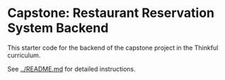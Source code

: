 # Capstone: Restaurant Reservation System Backend 

This starter code for the backend of the capstone project in the Thinkful curriculum.

See [../README.md](../README.md) for detailed instructions.
